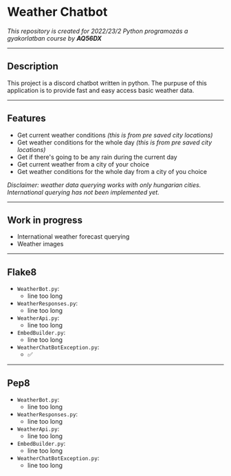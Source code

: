 # Weather Chatbot

*This repository is created for 2022/23/2 Python programozás a gyakorlatban course by __AQ56DX__*

----

## Description
This project is a discord chatbot written in python. The purpuse of this application is to provide fast and easy access
basic weather data.

----

## Features

- Get current weather conditions *(this is from pre saved city locations)*
- Get weather conditions for the whole day *(this is from pre saved city locations)*
- Get if there's going to be any rain during the current day
- Get current weather from a city of your choice
- Get weather conditions for the whole day from a city of you choice

*Disclaimer: weather data querying works with only hungarian cities.
International querying has not been implemented yet.*

----

## Work in progress

- International weather forecast querying
- Weather images

----

## Flake8

- `WeatherBot.py`:
  - line too long
- `WeatherResponses.py`:
  - line too long
- `WeatherApi.py`:
  - line too long
- `EmbedBuilder.py`:
  - line too long
- `WeatherChatBotException.py`:
  - ✅

----

## Pep8

- `WeatherBot.py`:
  - line too long
- `WeatherResponses.py`:
  - line too long
- `WeatherApi.py`:
  - line too long
- `EmbedBuilder.py`:
  - line too long
- `WeatherChatBotException.py`:
  - line too long
